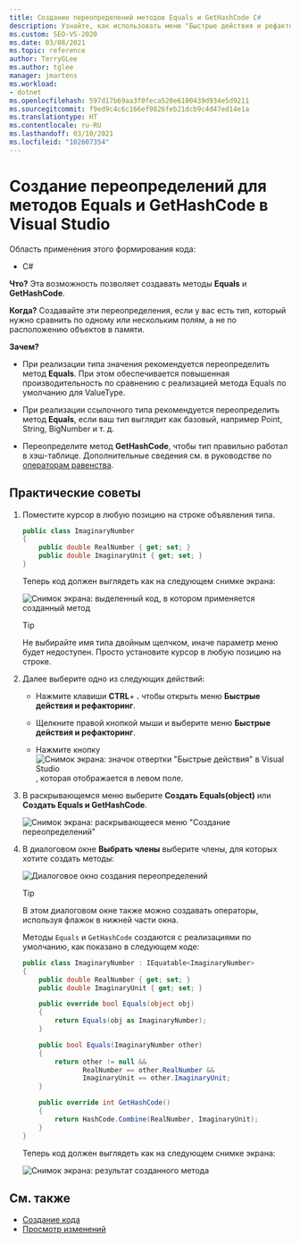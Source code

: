```yaml
---
title: Создание переопределений методов Equals и GetHashCode C#
description: Узнайте, как использовать меню "Быстрые действия и рефакторинг" для создания методов Equals и GetHashCode.
ms.custom: SEO-VS-2020
ms.date: 03/08/2021
ms.topic: reference
author: TerryGLee
ms.author: tglee
manager: jmartens
ms.workload:
- dotnet
ms.openlocfilehash: 597d17b69aa3f0feca520e6100439d934e5d9211
ms.sourcegitcommit: f9ed9c4c6c166ef9826feb21dcb9c4d47ed14e1a
ms.translationtype: HT
ms.contentlocale: ru-RU
ms.lasthandoff: 03/10/2021
ms.locfileid: "102607354"
---
```

# <a name="generate-equals-and-gethashcode-method-overrides-in-visual-studio"></a>Создание переопределений для методов Equals и GetHashCode в Visual Studio

Область применения этого формирования кода:

- C#

**Что?** Эта возможность позволяет создавать методы **Equals** и **GetHashCode**.

**Когда?** Создавайте эти переопределения, если у вас есть тип, который нужно сравнить по одному или нескольким полям, а не по расположению объектов в памяти.

**Зачем?**

- При реализации типа значения рекомендуется переопределить метод **Equals**. При этом обеспечивается повышенная производительность по сравнению с реализацией метода Equals по умолчанию для ValueType.

- При реализации ссылочного типа рекомендуется переопределить метод **Equals**, если ваш тип выглядит как базовый, например Point, String, BigNumber и т. д.

- Переопределите метод **GetHashCode**, чтобы тип правильно работал в хэш-таблице. Дополнительные сведения см. в руководстве по [операторам равенства](/dotnet/standard/design-guidelines/equality-operators).

## <a name="how-to"></a>Практические советы

1. Поместите курсор в любую позицию на строке объявления типа.

    ```csharp
    public class ImaginaryNumber
    {
        public double RealNumber { get; set; }
        public double ImaginaryUnit { get; set; }
    }
    ```

   Теперь код должен выглядеть как на следующем снимке экрана:

   ![Снимок экрана: выделенный код, в котором применяется созданный метод](media/overrides-highlight-cs.png)

   > [!TIP]
   > Не выбирайте имя типа двойным щелчком, иначе параметр меню будет недоступен. Просто установите курсор в любую позицию на строке.

1. Далее выберите одно из следующих действий:

   - Нажмите клавиши **CTRL**+ **.** чтобы открыть меню **Быстрые действия и рефакторинг**.

   - Щелкните правой кнопкой мыши и выберите меню **Быстрые действия и рефакторинг**.

   - Нажмите кнопку ![Снимок экрана: значок отвертки "Быстрые действия" в Visual Studio](../media/screwdriver-icon.png) , которая отображается в левом поле.

1. В раскрывающемся меню выберите **Создать Equals(object)** или **Создать Equals и GetHashCode**.

   ![Снимок экрана: раскрывающееся меню "Создание переопределений"](media/overrides-preview-cs.png)

1. В диалоговом окне **Выбрать члены** выберите члены, для которых хотите создать методы:

    ![Диалоговое окно создания переопределений](media/overrides-dialog-cs.png)

    > [!TIP]
    > В этом диалоговом окне также можно создавать операторы, используя флажок в нижней части окна.

   Методы `Equals` и `GetHashCode` создаются с реализациями по умолчанию, как показано в следующем коде:

    ```csharp
   public class ImaginaryNumber : IEquatable<ImaginaryNumber>
    {
        public double RealNumber { get; set; }
        public double ImaginaryUnit { get; set; }

        public override bool Equals(object obj)
        {
            return Equals(obj as ImaginaryNumber);
        }

        public bool Equals(ImaginaryNumber other)
        {
            return other != null &&
                   RealNumber == other.RealNumber &&
                   ImaginaryUnit == other.ImaginaryUnit;
        }

        public override int GetHashCode()
        {
            return HashCode.Combine(RealNumber, ImaginaryUnit);
        }
    }
    ```

   Теперь код должен выглядеть как на следующем снимке экрана:

   ![Снимок экрана: результат созданного метода](media/overrides-result-cs.png)

## <a name="see-also"></a>См. также

- [Создание кода](../code-generation-in-visual-studio.md)
- [Просмотр изменений](../../ide/preview-changes.md)
